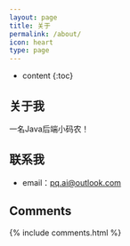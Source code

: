 ```yaml
---
layout: page
title: 关于
permalink: /about/
icon: heart
type: page
---
```


* content
{:toc}

## 关于我

一名Java后端小码农！

## 联系我

* email：pq.ai@outlook.com

## Comments

{% include comments.html %}

